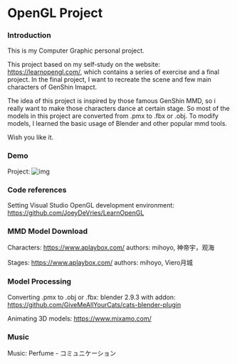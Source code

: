 # OpenGL Project

### Introduction

This is my Computer Graphic personal project.

This project based on my self-study on the website: https://learnopengl.com/, which contains a series of exercise and a final project. In the final project, I want to recreate the scene and few main characters of GenShin Imapct.

The idea of this project is inspired by those famous GenShin MMD, so i really want to make those characters dance at certain stage. So most of the models in this project are converted from .pmx to .fbx or .obj. To modify models, I learned the basic usage of Blender and other popular mmd tools.

Wish you like it.


### Demo

Project: 
![img](demo/project_demo.gif)


### Code references

Setting Visual Studio OpenGL development environment:  https://github.com/JoeyDeVries/LearnOpenGL


### MMD Model Download

Characters: https://www.aplaybox.com/ authors: mihoyo, 神帝宇，观海

Stages: https://www.aplaybox.com/ authors: mihoyo, Viero月城


### Model Processing

Converting .pmx to .obj or .fbx: blender 2.9.3 with addon: https://github.com/GiveMeAllYourCats/cats-blender-plugin

Animating 3D models: https://www.mixamo.com/

### Music

Music: Perfume - コミュニケーション
